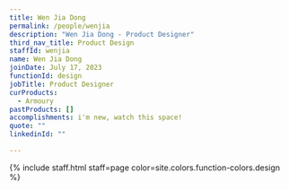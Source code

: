 ```yaml
---
title: Wen Jia Dong
permalink: /people/wenjia
description: "Wen Jia Dong - Product Designer"
third_nav_title: Product Design
staffId: wenjia
name: Wen Jia Dong
joinDate: July 17, 2023
functionId: design
jobTitle: Product Designer
curProducts:
  - Armoury
pastProducts: []
accomplishments: i'm new, watch this space!
quote: ""
linkedinId: ""

---
```


{% include staff.html staff=page color=site.colors.function-colors.design %}
